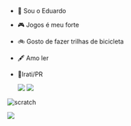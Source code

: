 - 👋 Sou o Eduardo
- 🎮 Jogos é meu forte 
- 🚲 Gosto de fazer trilhas de bicicleta
- 🖋️ Amo ler
- 📍Irati/PR

    
   <img src="https://img.freepik.com/fotos-gratis/dna-estreitamente_1048-2632.jpg?w=900&t=st=1694712938~exp=1694713538~hmac=a56c9f369e34b6639e4e3347191840bb18253f4f672e612de51b1cfc4bbd2d14">
   
   <img src="https://img.freepik.com/fotos-gratis/ciclismo-curso-estilo-de-vida-de-ferias-de-montanha_1150-1017.jpg?w=1060&t=st=1694713197~exp=1694713797~hmac=4f15405fdd425d848536fa417a5749210466b72d77a2d0a9b30768a2449cc87b">
    
    
    
    
    
    
![scratch](https://img.shields.io/badge/Scratch-4D97FF?style=for-the-badge&logo=Scratch&logoColor=white)
       
 <img src="https://img.shields.io/badge/JavaScript-323330?style=for-the-badge&logo=javascript&logoColor=F7DF1E">
